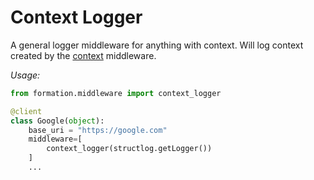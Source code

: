 # Context Logger

A general logger middleware for anything with context. Will log context created by the [context](context.md) middleware.

_Usage:_

```py
from formation.middleware import context_logger

@client
class Google(object):
    base_uri = "https://google.com"
    middleware=[
        context_logger(structlog.getLogger())
    ]
    ...
```

